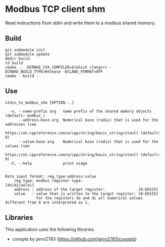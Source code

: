 # Modbus TCP client shm

Read instructions from stdin and write them to a modbus shared memory.

## Build
```
git submodule init
git submodule update
mkdir build
cd build
cmake .. -DCMAKE_CXX_COMPILER=$(which clang++) -DCMAKE_BUILD_TYPE=Release -DCLANG_FORMAT=OFF
cmake --build .
```

## Use
```
stdin_to_modbus_shm [OPTION...]

  -n, --name-prefix arg   name prefix of the shared memory objects (default: modbus_)
      --address-base arg  Numerical base (radix) that is used for the addresses (see 
                          https://en.cppreference.com/w/cpp/string/basic_string/stoul) (default: 0)
      --value-base arg    Numerical base (radix) that is used for the values (see 
                          https://en.cppreference.com/w/cpp/string/basic_string/stoul) (default: 0)
  -h, --help              print usage


Data input format: reg_type:address:value
    reg_type: modbus register type:                         [do|di|ao|ai]
    address : address of the target register:               [0-65535]
    value   : value that is written to the target register: [0-65535]
              For the registers do and di all numerical values different from 0 are interpreted as 1.
```

## Libraries
This application uses the following libraries:
- cxxopts by jarro2783 (https://github.com/jarro2783/cxxopts)
